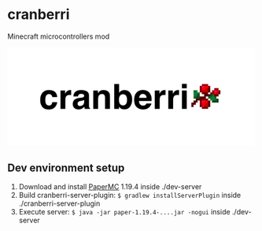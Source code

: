# cranberri
Minecraft microcontrollers mod

![Cranberri logo](logo.png)

## Dev environment setup

1. Download and install [PaperMC](https://papermc.io/downloads/paper) 1.19.4 inside ./dev-server
2. Build cranberri-server-plugin: `$ gradlew installServerPlugin` inside ./cranberri-server-plugin
3. Execute server: `$ java -jar paper-1.19.4-....jar -nogui` inside ./dev-server